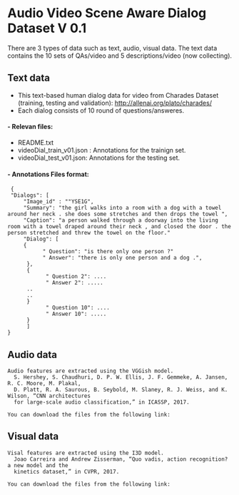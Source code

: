 # Audio Video Scene Aware Dialog Dataset V 0.1 

There are 3 types of data such as text, audio, visual data. 
The text data contains the 10 sets of QAs/video  and 5 descriptions/video (now collecting).

## Text data
- This text-based human dialog data for video from Charades Dataset (training, testing and validation): http://allenai.org/plato/charades/
- Each dialog consists of 10 round of questions/answeres. 

#### - Relevan files:

   * README.txt    
   * videoDial_train_v01.json : Annotations for the trainign set.   
   * videoDial_test_v01.json:   Annotations for the testing set.
  
  
#### - Annotations Files format:  

     { 
     "Dialogs": [  
         "Image_id" : ""YSE1G", 
         "Summary": "the girl walks into a room with a dog with a towel around her neck . she does some stretches and then drops the towel ",
         "Caption": "a person walked through a doorway into the living room with a towel draped around their neck , and closed the door . the person stretched and threw the towel on the floor."  
         "Dialog": [  
         {    
               " Question": "is there only one person ?"
               " Answer": "there is only one person and a dog .",   
          },   
          {
                " Question 2": ....
                " Answer 2": .....
          ..
          ..
          }
                " Question 10": ....
                " Answer 10": .....
          } 
          ] 
    }

## Audio data
    Audio features are extracted using the VGGish model.
      S. Hershey, S. Chaudhuri, D. P. W. Ellis, J. F. Gemmeke, A. Jansen, R. C. Moore, M. Plakal,
      D. Platt, R. A. Saurous, B. Seybold, M. Slaney, R. J. Weiss, and K. Wilson, “CNN architectures
      for large-scale audio classification,” in ICASSP, 2017.
    
    You can download the files from the following link:

## Visual data
    Visal features are extracted using the I3D model.
      Joao Carreira and Andrew Zisserman, “Quo vadis, action recognition? a new model and the
      kinetics dataset,” in CVPR, 2017.

    You can download the files from the following link:
